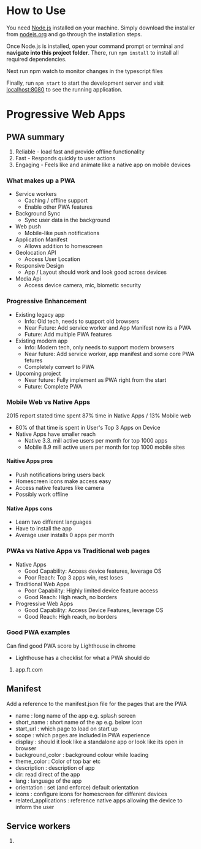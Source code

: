 # How to Use
You need [Node.js](https://nodejs.org) installed on your machine. Simply download the installer from [nodejs.org](https://nodejs.org) and go through the installation steps.

Once Node.js is installed, open your command prompt or terminal and **navigate into this project folder**. There, run `npm install` to install all required dependencies.

Next run npm watch to monitor changes in the typescript files

Finally, run `npm start` to start the development server and visit [localhost:8080](http://localhost:8080) to see the running application.

# Progressive Web Apps

## PWA summary

1. Reliable - load fast and provide offline functionality
2. Fast - Responds quickly to user actions
3. Engaging - Feels like and animate like a native app on mobile devices

### What makes up a PWA

- Service workers
    - Caching / offline support
    - Enable other PWA features
- Background Sync
    - Sync user data in the background
- Web push
    - Mobile-like push notifications
- Application Manifest
    - Allows addition to homescreen
- Geolocation API
    - Access User Location
- Responsive Design
    - App / Layout should work and look good across devices
- Media Api
    - Access device camera, mic, biometic security

### Progressive Enhancement

- Existing legacy app
    - Info: Old tech, needs to support old browsers
    - Near Future: Add service worker and App Manifest now its a PWA
    - Future: Add multiple PWA features
- Existing modern app
    - Info: Modern tech, only needs to support modern browsers
    - Near future: Add service worker, app manifest and some core PWA fetures
    - Completely convert to PWA
- Upcoming project
    - Near future: Fully implement as PWA right from the start
    - Future: Complete PWA

### Mobile Web vs Native Apps

2015 report stated time spent 87% time in Native Apps / 13% Mobile web

- 80% of that time is spent in User's Top 3 Apps on Device
- Native Apps have smaller reach
    - Native 3.3. mill active users per month for top 1000 apps
    - Mobile 8.9 mill active users per month for top 1000 mobile sites

#### Naitive Apps pros 

- Push notifications bring users back
- Homescreen icons make access easy
- Access native features like camera
- Possibly work offline

#### Native Apps cons

- Learn two different languages
- Have to install the app
- Average user installs 0 apps per month

### PWAs vs Native Apps vs Traditional web pages

- Native Apps
    - Good Capability: Access device features, leverage OS
    - Poor Reach: Top 3 apps win, rest loses
- Traditional Web Apps
    - Poor Capability: Highly limited device feature access
    - Good Reach: High reach, no borders
- Progressive Web Apps
    - Good Capability: Access Device Features, leverage OS
    - Good Reach: High reach, no borders

### Good PWA examples

Can find good PWA score by Lighthouse in chrome
- Lighthouse has a checklist for what a PWA should do

1. app.ft.com

## Manifest

Add a reference to the manifest.json file for the pages that are the PWA

- name : long name of the app e.g. splash screen
- short_name : short name of the ap e.g. below icon
- start_url : which page to load on start up
- scope : which pages are included in PWA experience
- display : should it look like a standalone app or look like its open in browser
- background_color : background colour while loading
- theme_color : Color of top bar etc
- description : description of app
- dir: read direct of the app
- lang : language of the app
- orientation : set (and enforce) default orientation
- icons : configure icons for homescreen for different devices
- related_applications : reference native apps allowing the device to inform the user

## Service workers

1. 